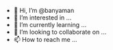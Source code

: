 - 👋 Hi, I’m @banyaman
- 👀 I’m interested in ...
- 🌱 I’m currently learning ...
- 💞️ I’m looking to collaborate on ...
- 📫 How to reach me ...

<!---
banyaman/banyaman is a ✨ special ✨ repository because its `README.md` (this file) appears on your GitHub profile.
You can click the Preview link to take a look at your changes.
--->
